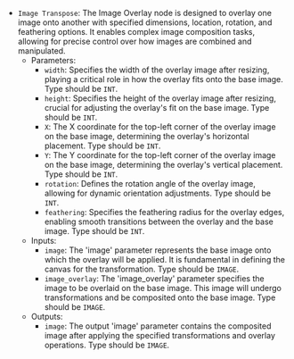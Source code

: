 - `Image Transpose`: The Image Overlay node is designed to overlay one image onto another with specified dimensions, location, rotation, and feathering options. It enables complex image composition tasks, allowing for precise control over how images are combined and manipulated.
    - Parameters:
        - `width`: Specifies the width of the overlay image after resizing, playing a critical role in how the overlay fits onto the base image. Type should be `INT`.
        - `height`: Specifies the height of the overlay image after resizing, crucial for adjusting the overlay's fit on the base image. Type should be `INT`.
        - `X`: The X coordinate for the top-left corner of the overlay image on the base image, determining the overlay's horizontal placement. Type should be `INT`.
        - `Y`: The Y coordinate for the top-left corner of the overlay image on the base image, determining the overlay's vertical placement. Type should be `INT`.
        - `rotation`: Defines the rotation angle of the overlay image, allowing for dynamic orientation adjustments. Type should be `INT`.
        - `feathering`: Specifies the feathering radius for the overlay edges, enabling smooth transitions between the overlay and the base image. Type should be `INT`.
    - Inputs:
        - `image`: The 'image' parameter represents the base image onto which the overlay will be applied. It is fundamental in defining the canvas for the transformation. Type should be `IMAGE`.
        - `image_overlay`: The 'image_overlay' parameter specifies the image to be overlaid on the base image. This image will undergo transformations and be composited onto the base image. Type should be `IMAGE`.
    - Outputs:
        - `image`: The output 'image' parameter contains the composited image after applying the specified transformations and overlay operations. Type should be `IMAGE`.
